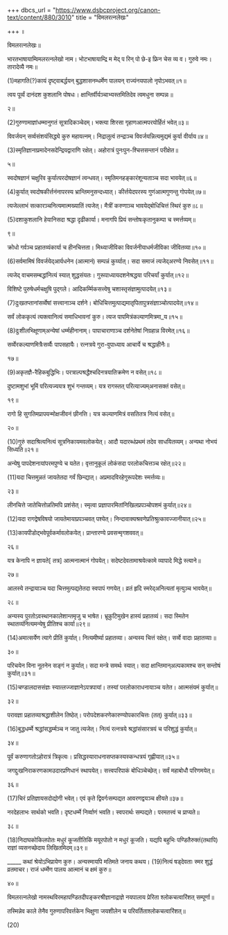 +++
dbcs_url = "https://www.dsbcproject.org/canon-text/content/880/3010"
title = "विमलरत्नलेखः"

+++
॥

विमलरत्नलेखः॥

भारतभाषायाम्विमलरत्नलेखो नाम। भोटभाषायाम्द्रि म मेद् प रिन् पो छे-इ फ्रिन चेस व्य व। गुरुवे नमः। तारादेव्यै नमः॥

(1)महागति(?)कायं दृष्ट्वाबर्द्धयन् बुद्धशासनम्धर्मेण पालयन् राज्यंनयपालो नृपोऽभवत्॥१॥

त्वय पूर्व्वं दानंदश कुशलानि पोषधः। क्षान्तिर्वीर्यञ्चाभ्यस्तमितिदेव त्वमधुना सम्पन्नः॥

२॥

(2)गुरुणामाज्ञांधम्मानुगतं सूत्रादिकञ्चेदम्। भक्त्या शिरसा गृहाणआत्मपरयोर्हितं भवेत्॥३॥

विवर्जयन् सर्व्वसंशयंसिद्ध्ये कुरु महायत्नम्। निद्रालुत्वं तन्द्राञ्च विवर्जयन्नित्यमुद्यमं कुर्या वीर्याय॥४॥

(3)स्मृतिज्ञानाप्रमादेनसदेन्द्रियद्वाराणि रक्षेत्। अहोरात्रं पुनःपुन-श्चित्तसन्तानं परीक्षेत॥

५॥

स्वदोषज्ञानं चक्षुरिव कुर्यात्परदोषज्ञानं त्वन्धवत्। स्मृतिमनहङ्कारंशून्यताञ्च सदा भावयेत्॥६॥

(4)कुर्यात् स्वदोषकीर्त्तनंनापरस्य भ्रान्तिमनुसन्दध्यात्। कीर्त्तयेदपरस्य गुणंआत्मगुणन्तु गोपयेत्॥७॥

त्यजेल्लाभं सत्कारञ्चनित्यमात्मख्यातिं त्यजेत्। मैत्रीं करुणाञ्च भावयेद्बोधिचित्तं स्थिरं कुरु॥८॥

(5)दशाकुशलानि हेयानिसदा श्रद्धा दृढीकार्या। मनागपि प्रियं सन्तोषःकृतानुकम्पा च स्मर्त्तव्यम्॥

९॥

क्रोधो गर्वञ्च प्रहातव्यंकार्या च हीनचित्तता। मिथ्याजीविका विवर्जनीयाधर्मजीविका जीवितव्या॥१०॥

(6)सर्वमामिषं विवर्जयेद्आर्यधनेन (आत्मानं) सम्पन्नं कुर्य्यात्। सदा समाजं त्यजेद्अरण्ये निवसेत्॥११॥

त्यजेद् वाचमसम्बद्धांनित्यं स्यात् शुद्धसंयतः। गुरूपाध्यायदशनेश्रद्धया परिचर्यां कुर्यात्॥१२॥

विशिष्टे पुरुषेधर्मचक्षुषि पुद्गले। आदिकर्म्मिकसत्त्वेषु चशास्तृसंज्ञामुत्पादयेत्॥१३॥

(7)दुःखतप्तानांसर्व्वेषां सत्त्वानाञ्च दर्शने। बोधिचित्तमुत्पाद्यमातृपितापुत्रसंज्ञाञ्चोत्पादयेत्॥१४॥

सर्वं लोककृत्यं त्यक्त्वानित्यं समाधिभावनां कुरु। त्यज पापमित्रंकल्याणमित्रमा_य॥१५॥

(8)दुःशीलभिक्षूणाम्अन्येषां धर्म्महीनानाम्। पापाचाराणाञ्च दर्शनेतेषां निग्रहान्न विरमेत्॥१६॥

सर्व्वेरकल्याणमित्रैःसर्व्वैः पापसहायैः। रत्नत्रये गुरा-वुपाध्याय आचार्ये च श्रद्धाहीनैः॥

१७॥

(9)अकृतज्ञै-रैहिकबुद्धिभिः। परत्राल्पश्रद्धैश्चदिनत्रयातिक्रमेण न वसेत्॥१८॥

दुष्टामशुभां भूमिं परित्यज्ययत्र शुभं गन्तव्यम्। यत्र रागस्तत् परित्याज्यम्अनासक्तं वसेत्॥

१९॥

रागो हि सुगतिमप्रापयन्मोक्षजीवनं छीनत्ति। यत्र कल्याणमित्रं वसतितत्र नित्यं वसेत्॥

२०॥

(10)गुरुं सदाश्रित्यनित्यं सूत्रनिकायमवलोकयेत्। आदौ यदारब्धंप्रथमं तदेव साधयितव्यम्। अन्यथा नोभयं सिध्यति॥२१॥

अन्येषु पापदेशनायांपरमपुण्ये च यतेत। वृत्तानुकूलं लोकंसदा परलोकचित्तञ्च रक्षेत्॥२२॥

(11)यदा चित्तमुन्नतं जायतेतदा गर्वं छिन्द्यात्। अप्रमादविरहेगुरूपदेशः स्मर्त्तव्यः॥

२३॥

लीनचित्ते जातेचित्तोन्नतिमपि प्रशंसेत्। स्मृत्वा प्रज्ञापारमितांनिखिलप्रपञ्चोपशमं कुर्यात्॥२४॥

(12)यदा रागद्वेषविषयो जायतेमायाप्रपञ्चवत् पश्येत्। निन्दावाक्यश्रवणेप्रतिश्रुत्कावज्जानीयात्॥२५॥

(13)कायपीडोद्भवेपूर्वकर्मावलोकयेत्। प्रान्तारण्ये प्रवसन्मृगशववत्॥

२६॥

यत्र केनापि न ज्ञायते[ तत्र] आत्मनात्मानं गोपयेत्। सदेष्टदेवतामाश्रयेत्कामे व्यापादे मिद्धे स्त्याने॥

२७॥

आलस्ये तन्द्रायाञ्च यदा चित्तमुत्पद्यतेतदा स्वपापं गणयेत्। व्रतं हृदि स्मरेद्अनित्यतां मृत्युञ्च भावयेत्॥

२८॥

अन्यस्य पुरतोऽवस्थानकालेशान्तमृजु च भाषेत। भ्रूकुटिमुखेन हास्यं प्रहातव्यं। सदा स्मितेन स्थातव्यंनित्यमन्येषु प्रीतिश्च कार्या॥२९॥

(14)अमात्सर्येण त्यागे प्रीतिं कुर्यात्। नित्यमीर्ष्या प्रहातव्या। अन्यस्य चित्तं रक्षेत्। सर्व्वे वादाः प्रहातव्याः॥

३०॥

परिचयेन विना नूतनेन सङ्गं न कुर्यात्। सदा मन्त्रे समर्थः स्यात्। सदा क्षान्तिमान्अल्पकामश्च सन् सन्तोषं कुर्यात्॥३१॥

(15)चण्डालदाससंज्ञः स्यात्लज्जाज्ञानेऽपत्रपायां। तस्यां परलोकाराधनायाञ्च यतेत। आत्मसंयमं कुर्यात्॥

३२॥

परावज्ञा प्रहातव्याश्रद्धाशीलेन तिष्ठेत्। परोपदेशकरणेकारुण्योपकारचित्तः (तत्) कुर्यात्॥३३॥

(16)बुद्धधर्म्मे श्रद्धांसद्धर्म्मञ्च न जातु त्यजेत्। नित्यं रत्नत्रये श्रद्धांसंसारत्रयं च परिशुद्धं कुर्यात्॥

३४॥

पूर्वं करुणागतोऽहोरात्रं त्रिकृत्वः। प्रसिद्धस्याराधनासप्तकस्यस्कन्धत्रयं गृह्णीयात्॥३५॥

जगद्दुःखनिराकरणकामउदारप्रणिधानं स्थापयेत्। सत्त्वपरिपाकं बोधिञ्चेच्छेत्। सर्वं महाबोधौ परिणमयेत्॥

३६॥

(17)चिरं प्रतिज्ञायसदोद्योगी भवेत्। एवं कृते द्विवर्गःसम्पद्यत आवरणद्वयञ्च क्षीयते॥३७॥

नरदेहलाभः सार्थको भवति। दृष्टधर्म्मे निर्व्वाणं भवति। स्वपरार्थः सम्पद्यते। परमतत्त्वं च प्राप्यते॥

३८॥

(18)निदाघकोकिलपोतः मधुरं कूजतीतिकिं मयूरपोतो न मधुरं कूजति। यद्यपि बहुभिः पण्डितैरुक्तं(तथापि) राज्ञां व्यसनच्छेदाय लिखितमिदम्॥३९॥

_____ कथां श्रेयोऽभिप्रायेण कुरु। अन्यस्मायपि मतिमते जनाय कथय। (19)नित्यं षड्देवताः स्मर शुद्धं व्रतमाचर। राजं धर्म्मेण पालय आत्मानं च क्षमं कुरु॥

४०॥

विमलरत्नलेखो नामस्थविरमहापण्डितदीपङ्करश्रीज्ञानाद्राज्ञे नयपालाय प्रेरिता श्लोकचत्वारिंशत् सम्पूर्णा॥

तस्मिन्नेव काले तेनैव गुरुणापरिवर्त्तकेन भिक्षुणा जयशीलेन च परिवर्तिताश्लोकचत्वारिंशत्॥

(20)

